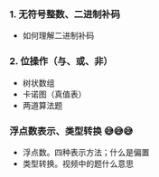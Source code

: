 ### 1. 无符号整数、二进制补码

- 如何理解二进制补码

### 2. 位操作（与、或、非）

- 树状数组
- 卡诺图（真值表）
- 两道算法题

### 浮点数表示、类型转换 😅😅😅

- 浮点数。四种表示方法；什么是偏置
- 类型转换。视频中的题什么意思

